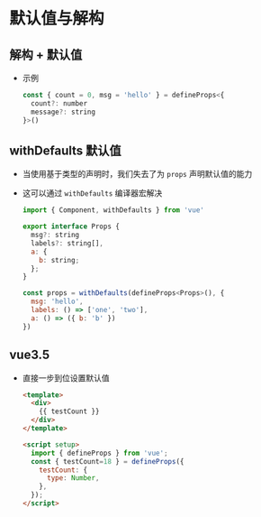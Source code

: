 # 默认值与解构

## 解构 + 默认值

+ 示例

  ```js
  const { count = 0, msg = 'hello' } = defineProps<{
    count?: number
    message?: string
  }>()
  ```

## withDefaults 默认值

+ 当使用基于类型的声明时，我们失去了为 `props` 声明默认值的能力
+ 这可以通过 `withDefaults` 编译器宏解决

  ```js
  import { Component, withDefaults } from 'vue'

  export interface Props {
    msg?: string
    labels?: string[],
    a: {
      b: string;
    };
  }

  const props = withDefaults(defineProps<Props>(), {
    msg: 'hello',
    labels: () => ['one', 'two'],
    a: () => ({ b: 'b' })
  })
  ```

## vue3.5

+ 直接一步到位设置默认值

  ```html
  <template>
    <div>
      {{ testCount }}
    </div>
  </template>

  <script setup>
    import { defineProps } from 'vue';
    const { testCount=18 } = defineProps({
      testCount: {
        type: Number,
      },
    });
  </script>
  ```
